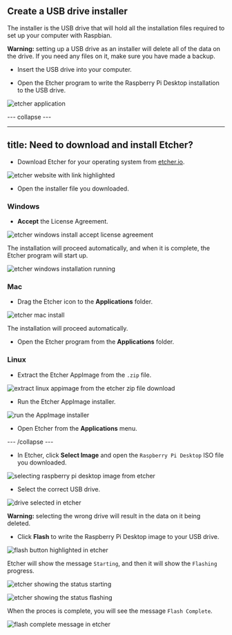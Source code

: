 ## Create a USB drive installer

The installer is the USB drive that will hold all the installation files required to set up your computer with Raspbian.

**Warning:** setting up a USB drive as an installer will delete all of the data on the drive. If you need any files on it, make sure you have made a backup.

+ Insert the USB drive into your computer.

+ Open the Etcher program to write the Raspberry Pi Desktop installation to the USB drive.

![etcher application](images/etcher.PNG)

--- collapse ---

---
title: Need to download and install Etcher?
---

+ Download Etcher for your operating system from [etcher.io](https://etcher.io/).

![etcher website with link highlighted](images/download_etcher_annotated.PNG)

+ Open the installer file you downloaded.

### Windows

+ **Accept** the License Agreement.

![etcher windows install accept license agreement ](images/etcher_win_install_step1.PNG)

The installation will proceed automatically, and when it is complete, the Etcher program will start up.

![etcher windows installation running](images/etcher_win_install_step2.PNG)

### Mac

+ Drag the Etcher icon to the **Applications** folder.

![etcher mac install](images/etcher_mac_install.PNG)

The installation will proceed automatically.

+ Open the Etcher program from the **Applications** folder.

### Linux

+ Extract the Etcher AppImage from the `.zip` file.

![extract linux appimage from the etcher zip file download](images/etcher_linux_install_step1.PNG)

+ Run the Etcher AppImage installer.

![run the AppImage installer](images/etcher_linux_install_step2.PNG)

+ Open Etcher from the **Applications** menu.

--- /collapse ---

+ In Etcher, click **Select Image** and open the `Raspberry Pi Desktop` ISO file you downloaded.

![selecting raspberry pi desktop image from etcher](images/etcher_select_image.PNG)

+ Select the correct USB drive.

![drive selected in etcher](images/etcher_select_usb_annotated.PNG)

**Warning:** selecting the wrong drive will result in the data on it being deleted.

+ Click **Flash** to write the Raspberry Pi Desktop image to your USB drive.

![flash button highlighted in etcher](images/etcher_flash_annotated.PNG)

Etcher will show the message `Starting`, and then it will show the `Flashing` progress.

![etcher showing the status starting](images/etcher_starting.PNG)

![etcher showing the status flashing](images/etcher_flashing.PNG)

When the proces is complete, you will see the message `Flash Complete`.

![flash complete message in etcher](images/etcher_flash_complete.PNG)

